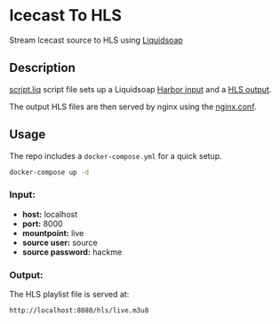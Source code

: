 # Icecast To HLS

Stream Icecast source to HLS using [Liquidsoap](https://www.liquidsoap.info/)

## Description

[script.liq](script.liq) script file sets up a Liquidsoap [Harbor input](https://www.liquidsoap.info/doc-1.4.4/harbor.html) and a [HLS output](https://www.liquidsoap.info/doc-1.4.4/hls_output.html).

The output HLS files are then served by nginx using the [nginx.conf](nginx.conf).

## Usage

The repo includes a `docker-compose.yml` for a quick setup.
```bash
docker-compose up -d
```

### Input:

- **host:** localhost
- **port:** 8000
- **mountpoint:** live
- **source user:** source
- **source password:** hackme

### Output:
The HLS playlist file is served at:
```
http://localhost:8080/hls/live.m3u8
```

